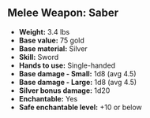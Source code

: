 ## Melee Weapon: Saber
- **Weight:** 3.4 lbs
- **Base value:** 75 gold
- **Base material:** Silver
- **Skill:** Sword
- **Hands to use:** Single-handed
- **Base damage - Small:** 1d8 (avg 4.5)
- **Base damage - Large:** 1d8 (avg 4.5)
- **Silver bonus damage:** 1d20
- **Enchantable:** Yes
- **Safe enchantable level:** +10 or below
